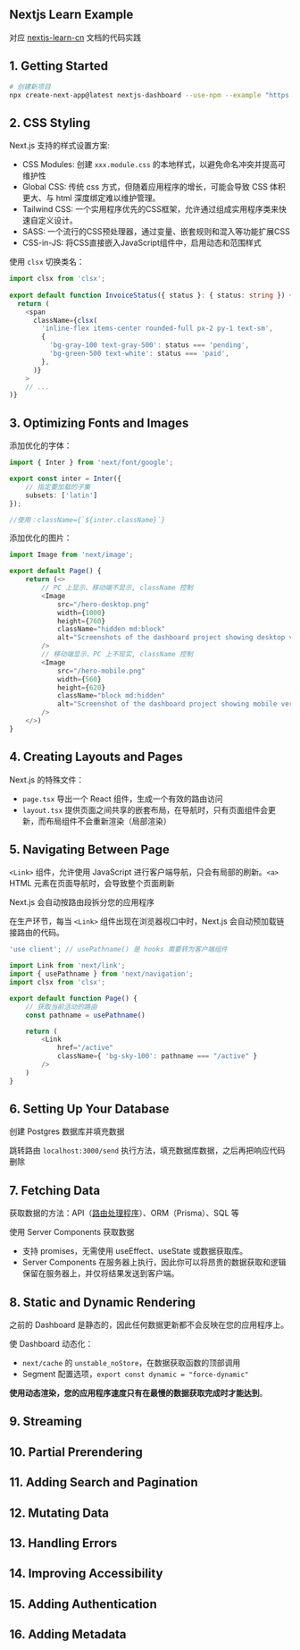 ## Nextjs Learn Example

对应 [nextjs-learn-cn](https://nextjs-learn-cn.itbox.fun) 文档的代码实践

## 1. Getting Started

```bash
# 创建新项目
npx create-next-app@latest nextjs-dashboard --use-npm --example "https://github.com/vercel/next-learn/tree/main/dashboard/starter-example"
```

## 2. CSS Styling

Next.js 支持的样式设置方案:

- CSS Modules: 创建 `xxx.module.css` 的本地样式，以避免命名冲突并提高可维护性
- Global CSS: 传统 css 方式，但随着应用程序的增长，可能会导致 CSS 体积更大、与 html 深度绑定难以维护管理。
- Tailwind CSS: 一个实用程序优先的CSS框架，允许通过组成实用程序类来快速自定义设计。
- SASS: 一个流行的CSS预处理器，通过变量、嵌套规则和混入等功能扩展CSS
- CSS-in-JS: 将CSS直接嵌入JavaScript组件中，启用动态和范围样式

使用 `clsx` 切换类名：

```ts
import clsx from 'clsx';
 
export default function InvoiceStatus({ status }: { status: string }) {
  return (
    <span
      className={clsx(
        'inline-flex items-center rounded-full px-2 py-1 text-sm',
        {
          'bg-gray-100 text-gray-500': status === 'pending',
          'bg-green-500 text-white': status === 'paid',
        },
      )}
    >
    // ...
)}
```

## 3. Optimizing Fonts and Images

添加优化的字体：

```ts
import { Inter } from 'next/font/google';

export const inter = Inter({ 
    // 指定要加载的子集
    subsets: ['latin'] 
});

//使用：className={`${inter.className}`}
```

添加优化的图片：

```ts
import Image from 'next/image';

export default Page() {
    return (<>
        // PC 上显示、移动端不显示, className 控制
        <Image 
            src="/hero-desktop.png"
            width={1000}
            height={760}
            className="hidden md:block"
            alt="Screenshots of the dashboard project showing desktop version"
        />
        // 移动端显示、PC 上不现实, className 控制
        <Image
            src="/hero-mobile.png"
            width={560}
            height={620}
            className="block md:hidden"
            alt="Screenshot of the dashboard project showing mobile version"
        />
    </>)
}
```

## 4. Creating Layouts and Pages

Next.js 的特殊文件：

- `page.tsx` 导出一个 React 组件，生成一个有效的路由访问
- `layout.tsx` 提供页面之间共享的嵌套布局，在导航时，只有页面组件会更新，而布局组件不会重新渲染（局部渲染）

## 5. Navigating Between Page

`<Link>` 组件，允许使用 JavaScript 进行客户端导航，只会有局部的刷新。`<a>` HTML 元素在页面导航时，会导致整个页面刷新

Next.js 会自动按路由段拆分您的应用程序

在生产环节，每当 `<Link>` 组件出现在浏览器视口中时，Next.js 会自动预加载链接路由的代码。

```ts
'use client'; // usePathname() 是 hooks 需要转为客户端组件

import Link from 'next/link';
import { usePathname } from 'next/navigation';
import clsx from 'clsx';

export default function Page() {
    // 获取当前活动的路由
    const pathname = usePathname()

    return (
        <Link 
            href="/active"
            className={ 'bg-sky-100': pathname === "/active" }
        />
    )
}
```

## 6. Setting Up Your Database

创建 Postgres 数据库并填充数据

跳转路由 `localhost:3000/send` 执行方法，填充数据库数据，之后再把响应代码删除


## 7. Fetching Data

获取数据的方法：API（[路由处理程序](https://nextjs.org/docs/app/building-your-application/routing/route-handlers)）、ORM（Prisma）、SQL 等

使用 Server Components 获取数据
- 支持 promises，无需使用 useEffect、useState 或数据获取库。
- Server Components 在服务器上执行，因此你可以将昂贵的数据获取和逻辑保留在服务器上，并仅将结果发送到客户端。

## 8. Static and Dynamic Rendering

之前的 Dashboard 是静态的，因此任何数据更新都不会反映在您的应用程序上。

使 Dashboard 动态化：

- `next/cache` 的 `unstable_noStore`，在数据获取函数的顶部调用
- Segment 配置选项，`export const dynamic = "force-dynamic"`

**使用动态渲染，您的应用程序速度只有在最慢的数据获取完成时才能达到**。

## 9. Streaming

## 10. Partial Prerendering

## 11. Adding Search and Pagination

## 12. Mutating Data

## 13. Handling Errors

## 14. Improving Accessibility

## 15. Adding Authentication

## 16. Adding Metadata
